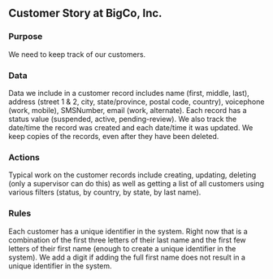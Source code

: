 ## Customer Story at BigCo, Inc.

### Purpose
We need to keep track of our customers. 

### Data
Data we include in a customer record includes name (first, middle, last), address (street 1 & 2, city, state/province, postal code, country), voicephone (work, mobile), SMSNumber, email (work, alternate). Each record has a status value (suspended, active, pending-review). We also track the date/time the record was created and each date/time it was updated. We keep copies of the records, even after they have been deleted.

### Actions
Typical work on the customer records include creating, updating, deleting (only a supervisor can do this) as well as getting a list of all customers using various filters (status, by country, by state, by last name). 

### Rules
Each customer has a unique identifier in the system. Right now that is a combination of the first three letters of their last name and the first few letters of their first name (enough to create a unique identifier in the system). We add a digit if adding the full first name does not result in a unique identifier in the system.


